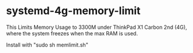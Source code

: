 # systemd-4g-memory-limit

This Limits Memory Usage to 3300M under ThinkPad X1 Carbon 2nd (4G), where the system freezes when the max RAM is used.

Install with "sudo sh memlimit.sh"
